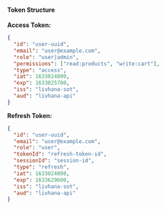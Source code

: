 #### Token Structure

**Access Token:**

```json
{
  "id": "user-uuid",
  "email": "user@example.com",
  "role": "user|admin",
  "permissions": ["read:products", "write:cart"],
  "type": "access",
  "iat": 1633024800,
  "exp": 1633025700,
  "iss": "livhana-sot",
  "aud": "livhana-api"
}
```

**Refresh Token:**

```json
{
  "id": "user-uuid",
  "email": "user@example.com",
  "role": "user",
  "tokenId": "refresh-token-id",
  "sessionId": "session-id",
  "type": "refresh",
  "iat": 1633024800,
  "exp": 1633629600,
  "iss": "livhana-sot",
  "aud": "livhana-api"
}
```
